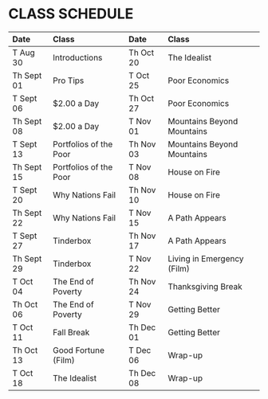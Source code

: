 # CLASS SCHEDULE

Date       | Class                            | Date      | Class
| :---     | :---                             | :---      | :--- | 
T Aug 30   | Introductions                    | Th Oct 20 | The Idealist
Th Sept 01 | Pro Tips                         | T Oct 25  | Poor Economics
T Sept 06  | $2.00 a Day                      | Th Oct 27 | Poor Economics
Th Sept 08 | $2.00 a Day                      | T Nov 01  | Mountains Beyond Mountains
T Sept 13  | Portfolios of the Poor           | Th Nov 03 | Mountains Beyond Mountains
Th Sept 15 | Portfolios of the Poor           | T Nov 08  | House on Fire
T Sept 20  | Why Nations Fail                 | Th Nov 10 | House on Fire
Th Sept 22 | Why Nations Fail                 | T Nov 15  | A Path Appears
T Sept 27  | Tinderbox                        | Th Nov 17 | A Path Appears
Th Sept 29 | Tinderbox                        | T Nov 22  | Living in Emergency (Film)
T Oct 04   | The End of Poverty               | Th Nov 24 | Thanksgiving Break
Th Oct 06  | The End of Poverty               | T Nov 29  | Getting Better
T Oct 11   | Fall Break                       | Th Dec 01 | Getting Better
Th Oct 13  | Good Fortune (Film)              | T Dec 06  | Wrap-up
T Oct 18   | The Idealist                     | Th Dec 08 | Wrap-up

